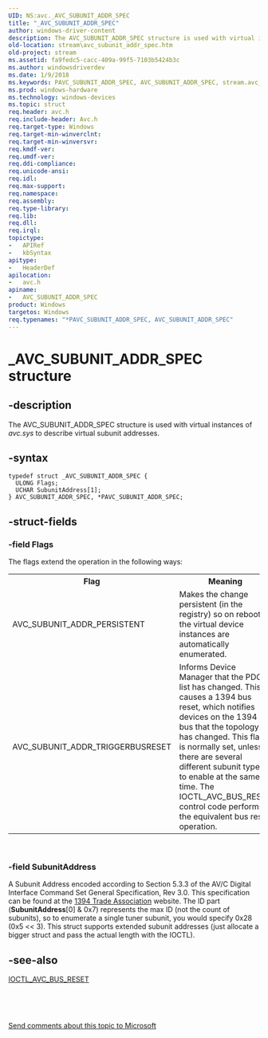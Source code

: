 ```yaml
---
UID: NS:avc._AVC_SUBUNIT_ADDR_SPEC
title: "_AVC_SUBUNIT_ADDR_SPEC"
author: windows-driver-content
description: The AVC_SUBUNIT_ADDR_SPEC structure is used with virtual instances of avc.sys to describe virtual subunit addresses.
old-location: stream\avc_subunit_addr_spec.htm
old-project: stream
ms.assetid: fa9fedc5-cacc-409a-99f5-7103b5424b3c
ms.author: windowsdriverdev
ms.date: 1/9/2018
ms.keywords: PAVC_SUBUNIT_ADDR_SPEC, AVC_SUBUNIT_ADDR_SPEC, stream.avc_subunit_addr_spec, avc/AVC_SUBUNIT_ADDR_SPEC, *PAVC_SUBUNIT_ADDR_SPEC, _AVC_SUBUNIT_ADDR_SPEC, PAVC_SUBUNIT_ADDR_SPEC structure pointer [Streaming Media Devices], AVC_SUBUNIT_ADDR_SPEC structure [Streaming Media Devices], avcref_56141f06-dd51-40cb-874a-ec136ec7683f.xml, avc/PAVC_SUBUNIT_ADDR_SPEC
ms.prod: windows-hardware
ms.technology: windows-devices
ms.topic: struct
req.header: avc.h
req.include-header: Avc.h
req.target-type: Windows
req.target-min-winverclnt: 
req.target-min-winversvr: 
req.kmdf-ver: 
req.umdf-ver: 
req.ddi-compliance: 
req.unicode-ansi: 
req.idl: 
req.max-support: 
req.namespace: 
req.assembly: 
req.type-library: 
req.lib: 
req.dll: 
req.irql: 
topictype:
-	APIRef
-	kbSyntax
apitype:
-	HeaderDef
apilocation:
-	avc.h
apiname:
-	AVC_SUBUNIT_ADDR_SPEC
product: Windows
targetos: Windows
req.typenames: "*PAVC_SUBUNIT_ADDR_SPEC, AVC_SUBUNIT_ADDR_SPEC"
---
```


# _AVC_SUBUNIT_ADDR_SPEC structure


## -description


The AVC_SUBUNIT_ADDR_SPEC structure is used with virtual instances of <i>avc.sys</i> to describe virtual subunit addresses.


## -syntax


````
typedef struct _AVC_SUBUNIT_ADDR_SPEC {
  ULONG Flags;
  UCHAR SubunitAddress[1];
} AVC_SUBUNIT_ADDR_SPEC, *PAVC_SUBUNIT_ADDR_SPEC;
````


## -struct-fields




### -field Flags

The flags extend the operation in the following ways:
<table>
<tr>
<th>Flag</th>
<th>Meaning</th>
</tr>
<tr>
<td>
AVC_SUBUNIT_ADDR_PERSISTENT

</td>
<td>
Makes the change persistent (in the registry) so on reboot the virtual device instances are automatically enumerated.

</td>
</tr>
<tr>
<td>
AVC_SUBUNIT_ADDR_TRIGGERBUSRESET

</td>
<td>
Informs Device Manager that the PDO list has changed. This causes a 1394 bus reset, which notifies devices on the 1394 bus that the topology has changed. This flag is normally set, unless there are several different subunit types to enable at the same time. The IOCTL_AVC_BUS_RESET control code performs the equivalent bus reset operation.

</td>
</tr>
</table> 


### -field SubunitAddress

A Subunit Address encoded according to Section 5.3.3 of the AV/C Digital Interface Command Set General Specification, Rev 3.0. This specification can be found at the <a href="http://go.microsoft.com/fwlink/p/?linkid=8728">1394 Trade Association</a> website. The ID part (<b>SubunitAddress</b>[0] &amp; 0x7) represents the max ID (not the count of subunits), so to enumerate a single tuner subunit, you would specify 0x28 (0x5 &lt;&lt; 3). This struct supports extended subunit addresses (just allocate a bigger struct and pass the actual length with the IOCTL).


## -see-also

<a href="..\avc\ni-avc-ioctl_avc_bus_reset.md">IOCTL_AVC_BUS_RESET</a>

 

 

<a href="mailto:wsddocfb@microsoft.com?subject=Documentation%20feedback [stream\stream]:%20AVC_SUBUNIT_ADDR_SPEC structure%20 RELEASE:%20(1/9/2018)&amp;body=%0A%0APRIVACY STATEMENT%0A%0AWe use your feedback to improve the documentation. We don't use your email address for any other purpose, and we'll remove your email address from our system after the issue that you're reporting is fixed. While we're working to fix this issue, we might send you an email message to ask for more info. Later, we might also send you an email message to let you know that we've addressed your feedback.%0A%0AFor more info about Microsoft's privacy policy, see http://privacy.microsoft.com/en-us/default.aspx." title="Send comments about this topic to Microsoft">Send comments about this topic to Microsoft</a>

